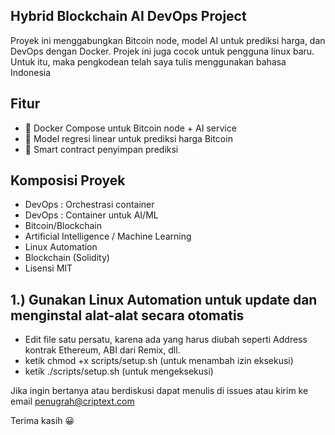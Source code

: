 ## Hybrid Blockchain AI DevOps Project

Proyek ini menggabungkan Bitcoin node, model AI untuk prediksi harga, dan DevOps dengan Docker. Projek ini juga cocok untuk pengguna linux baru. Untuk itu, maka pengkodean telah saya tulis menggunakan bahasa Indonesia


## Fitur

- 🐳 Docker Compose untuk Bitcoin node + AI service
- 🤖 Model regresi linear untuk prediksi harga Bitcoin
- 📜 Smart contract penyimpan prediksi


## Komposisi Proyek
         
- DevOps : Orchestrasi container
- DevOps : Container untuk AI/ML
- Bitcoin/Blockchain
- Artificial Intelligence / Machine Learning
- Linux Automation
- Blockchain (Solidity)
- Lisensi MIT


## 1.) Gunakan Linux Automation untuk update dan menginstal alat-alat secara otomatis

- Edit file satu persatu, karena ada yang harus diubah seperti Address kontrak Ethereum, ABI dari Remix, dll.  
- ketik chmod +x scripts/setup.sh (untuk menambah izin eksekusi)
- ketik ./scripts/setup.sh (untuk mengeksekusi)
       

Jika ingin bertanya atau berdiskusi dapat menulis di issues atau kirim ke email penugrah@criptext.com

Terima kasih 😀

